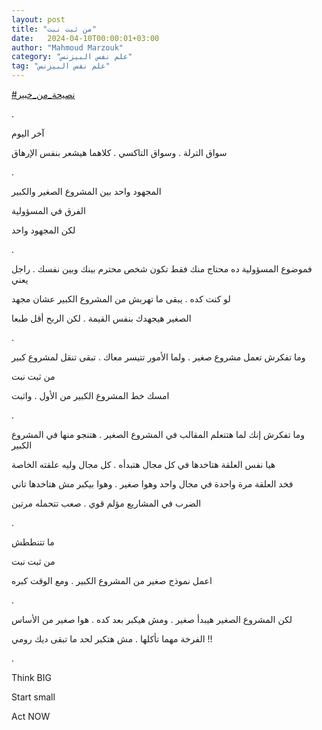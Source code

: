 ```yaml
---
layout: post
title: "من ثبت نبت"
date:   2024-04-10T00:00:01+03:00
author: "Mahmoud Marzouk"
category: "علم نفس البيزنس"
tag: "علم نفس البيزنس"
---
```



[<u>\#نصيحة\_من\_خبير</u>](https://www.facebook.com/hashtag/%D9%86%D8%B5%D9%8A%D8%AD%D8%A9_%D9%85%D9%86_%D8%AE%D8%A8%D9%8A%D8%B1?__eep__=6&__cft__%5b0%5d=AZWQ3adM_5tlvm3a0XZIlGB27MOUqPpEXkLKzpP4burg05PVQoVca18pNTmiL7bCr9Oasi7NpPJk1-i44i7_-lva_84bidMZuxUHJ91Klc0SL9sui-dQEHu-W6hj1JTt3esQX5YpNl7MC2jDtpWoXe81rA00JBeGkFS6-sTKA3_o9A&__tn__=*NK-R)

.

آخر اليوم

سواق الترلة . وسواق التاكسي . كلاهما هيشعر بنفس
الإرهاق

.

المجهود واحد بين المشروع الصغير والكبير

الفرق في المسؤولية

لكن المجهود واحد

.

فموضوع المسؤولية ده محتاج منك فقط تكون شخص محترم بينك
وبين نفسك . راجل يعني

لو كنت كده . يبقى ما تهربش من المشروع الكبير عشان
مجهد

الصغير هيجهدك بنفس القيمة . لكن الربح أقل طبعا

.

وما تفكرش تعمل مشروع صغير . ولما الأمور تتيسر معاك .
تبقى تنقل لمشروع كبير

من ثبت نبت

امسك خط المشروع الكبير من الأول . واثبت

.

وما تفكرش إنك لما هتتعلم المقالب في المشروع الصغير .
هتنجو منها في المشروع الكبير

هيا نفس العلقة هتاخدها في كل مجال هتبدأه . كل مجال وليه
علقته الخاصة

فخد العلقة مرة واحدة في مجال واحد وهوا صغير . وهوا بيكبر
مش هتاخدها تاني

الضرب في المشاريع مؤلم قوي . صعب تتحمله مرتين

.

ما تتنططش

من ثبت نبت

اعمل نموذج صغير من المشروع الكبير . ومع الوقت
كبره

.

لكن المشروع الصغير هيبدأ صغير . ومش هيكبر بعد كده . هوا
صغير من الأساس

الفرخة مهما تأكلها . مش هتكبر لحد ما تبقى ديك
رومي !!

.

Think BIG

Start small

Act NOW
